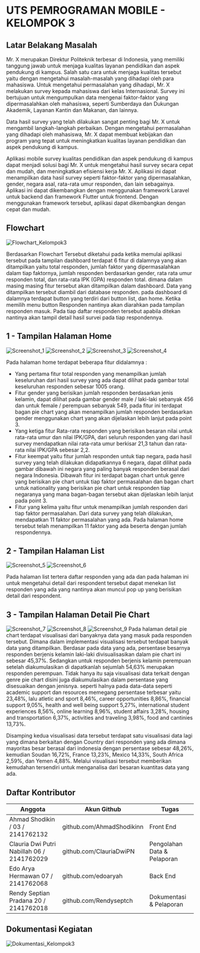 # UTS PEMROGRAMAN MOBILE - KELOMPOK 3

## Latar Belakang Masalah

Mr. X merupakan Direktur Politeknik terbesar di Indonesia, yang memiliki tanggung jawab untuk menjaga kualitas layanan pendidikan dan aspek pendukung di kampus. Salah satu cara untuk menjaga kualitas tersebut yaitu dengan mengetahui masalah-masalah yang dihadapi oleh para mahasiswa. Untuk mengetahui permasalahan yang dihadapi, Mr. X melakukan survey kepada mahasiswa dari kelas Internasional. Survey ini bertujuan untuk mengumpulkan data mengenai faktor-faktor yang dipermasalahkan oleh mahasiswa, seperti Sumberdaya dan Dukungan Akademik, Layanan Kantin dan Makanan, dan lainnya.

Data hasil survey yang telah dilakukan sangat penting bagi Mr. X untuk mengambil langkah-langkah perbaikan. Dengan mengetahui permasalahan yang dihadapi oleh mahasiswa, Mr. X dapat membuat kebijakan dan program yang tepat untuk meningkatkan kualitas layanan pendidikan dan aspek pendukung di kampus.

Aplikasi mobile survey kualitas pendidikan dan aspek pendukung di kampus dapat menjadi solusi bagi Mr. X untuk mengetahui hasil survey secara cepat dan mudah, dan meningkatkan efisiensi kerja Mr. X. Aplikasi ini dapat menampilkan data hasil survey seperti faktor-faktor yang dipermasalahkan, gender, negara asal, rata-rata umur responden, dan lain sebagainya. Aplikasi ini dapat dikembangkan dengan menggunakan framework Laravel untuk backend dan framework Flutter untuk frontend. Dengan menggunakan framework tersebut, aplikasi dapat dikembangkan dengan cepat dan mudah.

## Flowchart
![Flowchart_Kelompok3](https://github.com/edoaryah/Flutter-Laravel-SurveyApp/assets/114456394/e84b248e-33a9-4e0b-9025-32187b3715db)

Berdasarkan Flowchart Tersebut diketahui pada ketika memulai aplikasi tersebut pada tampilan dashboard terdapat 6 fitur  di dalamnya yang akan ditampilkan yaitu total responden, jumlah faktor yang dipermasalahkan dalam tiap faktornya, jumlah responden berdasarkan gender, rata rata umur responden total, dan rata-rata IPK (GPA) responden total. dimana dalam masing masing fitur tersebut akan ditampilkan dalam dashboard. Data yang ditampilkan tersebut diambil dari database responden. pada dashboard  di dalamnya terdapat button yang terdiri dari button list, dan home.  Ketika memilih  menu button Responden nantinya akan diarahkan pada tampilan responden masuk. Pada tiap daftar responden tersebut apabila ditekan nantinya akan tampil detail hasil survei pada tiap respondennya.

## 1 - Tampilan Halaman Home
![Screenshot_1](https://github.com/edoaryah/Flutter-Laravel-SurveyApp/assets/114456394/d1069b76-a7e3-42c3-a65b-d3bad6864c4f)
![Screenshot_2](https://github.com/edoaryah/Flutter-Laravel-SurveyApp/assets/114456394/37496389-bdcf-4ccb-ba59-507005f64583)
![Screenshot_3](https://github.com/edoaryah/Flutter-Laravel-SurveyApp/assets/114456394/bfe74801-7db1-4e59-ba4d-e4a159b65296)
![Screenshot_4](https://github.com/edoaryah/Flutter-Laravel-SurveyApp/assets/114456394/cdad733b-1214-4580-a85c-a1c482b73daf)

Pada halaman home terdapat beberapa fitur didalamnya :
- Yang pertama fitur total responden yang menampilkan jumlah keseluruhan dari hasil survey yang  ada dapat dilihat pada gambar total keseluruhan responden sebesar 1005 orang. 
- Fitur gender yang berisikan jumlah responden berdasarkan jenis kelamin, dapat dilihat pada gambar gender male / laki-laki sebanyak 456 dan untuk female / perempuan sebanyak 549, pada fitur ini terdapat bagan pie chart yang akan menampilkan jumlah responden berdasarkan gender menggunakan chart yang akan dijelaskan lebih lanjut pada point 3. 
- Yang ketiga fitur Rata-rata responden yang berisikan besaran nilai untuk rata-rata umur dan nilai IPK/GPA, dari seluruh responden yang dari hasil survey mendapatkan nilai rata-rata umur berkisar 21,3 tahun dan rata-rata nilai IPK/GPA sebesar 2,2. 
- Fitur keempat yaitu fitur jumlah responden untuk tiap negara, pada hasil survey yang telah dilakukan didapatkannya 6 negara, dapat dilihat pada gambar dibawah ini negara yang paling banyak responden berasal dari negara Indonesia. Dibawah fitur ini terdapat bagan chart untuk genre yang berisikan pie chart untuk tiap faktor permasalahan dan bagan chart untuk nationality yang berisikan pie chart untuk responden tiap negaranya yang mana bagan-bagan tersebut akan dijelaskan lebih lanjut pada point 3.
- Fitur yang kelima yaitu fitur untuk menampilkan jumlah responden dari tiap faktor permasalahan. Dari data survey yang telah dilakukan, mendapatkan 11 faktor permasalahan yang ada. Pada halaman home tersebut telah menampilkan 11 faktor yang ada beserta dengan jumlah respondennya.

## 2 - Tampilan Halaman List
![Screenshot_5](https://github.com/edoaryah/Flutter-Laravel-SurveyApp/assets/114456394/77a852d6-d98b-4373-8e64-49fcd939e93c)
![Screenshot_6](https://github.com/edoaryah/Flutter-Laravel-SurveyApp/assets/114456394/e0dec8be-06c3-4a5a-88b9-786b7e9df95b)

Pada halaman list tertera daftar responden yang ada dan pada halaman ini untuk mengetahui detail dari respondent tersebut dapat menekan list responden yang ada yang nantinya akan muncul pop up yang berisikan detail dari respondent.

## 3 - Tampilan Halaman Detail Pie Chart
![Screenshot_7](https://github.com/edoaryah/Flutter-Laravel-SurveyApp/assets/114456394/b67ef434-40e5-4bc7-962e-9e42eff11754)
![Screenshot_8](https://github.com/edoaryah/Flutter-Laravel-SurveyApp/assets/114456394/7ec26343-2829-4d86-8590-a02b01ae32a6)
![Screenshot_9](https://github.com/edoaryah/Flutter-Laravel-SurveyApp/assets/114456394/3a239cb7-8fd9-4a74-b9a9-27836431ccd2)
Pada halaman detail pie chart terdapat visualisasi dari banyaknya data yang masuk pada responden tersebut. Dimana dalam implementasi visualisasi tersebut terdapat banyak data yang ditampilkan. Berdasar pada data yang ada, persentase besarnya responden berjenis kelamin laki-laki divisualisasikan dalam pie chart ini sebesar 45,37%. Sedangkan untuk responden berjenis kelamin perempuan setelah diakumulasikan di dapatkanlah sejumlah 54,63% merupakan responden perempuan. Tidak hanya itu saja visualisasi data terkait dengan genre pie chart disini juga diakumulasikan dalam persentase yang disesuaikan dengan jenisnya. seperti halnya pada data-data seperti academic support dan resources memegang persentase terbesar yaitu 23,48%, lalu atletic and sport 8,46%, career opportunities 8,86%, financial support 9,05%, health and well being support 5,27%, international student experiences 8,56%, online learning 8,96%, student affairs 3,28%, housing and transportation  6,37%, activities and traveling 3,98%, food and cantinies 13,73%.

Disamping kedua visualisasi data tersebut terdapat satu visualisasi data lagi yang dimana berkaitan dengan Country dari responden yang ada dimana mayoritas besar berasal dari indonesia dengan persentase sebesar 48,26%, kemudian Soudan 16,72%, France 13,23%, Mexico 14,33%, South Africa 2,59%, dan Yemen 4,88%. Melalui visualisasi tersebut memberikan kemudahan tersendiri untuk menganalisa dari besaran kuantitas data yang ada.

## Daftar Kontributor
| Anggota | Akun Github | Tugas |
| ------ | ------ | ------ |
| Ahmad Shodikin / 03 / 2141762132 | github.com/AhmadShodikinn | Front End |
| Clauria Dwi Putri Nabillah 06 / 2141762029 | github.com/ClauriaDwiPN | Pengolahan Data & Pelaporan |
| Edo Arya Hermawan 07 / 2141762068 | github.com/edoaryah | Back End |
| Rendy Septian Pradana 20 / 2141762018 | github.com/Rendyseptch | Dokumentasi & Pelaporan |

## Dokumentasi Kegiatan
![Dokumentasi_Kelompok3](https://github.com/edoaryah/Flutter-Laravel-SurveyApp/assets/114456394/a5c8eb7f-60c7-4102-a43e-1a01e7646108)
